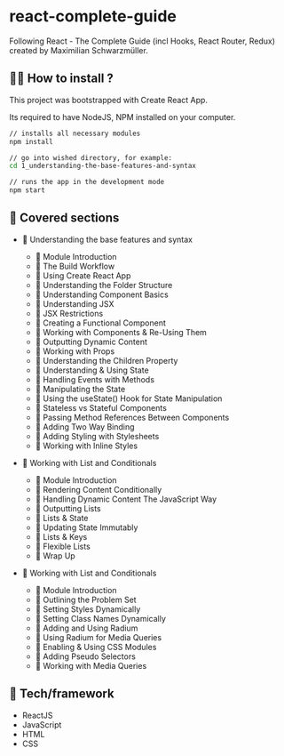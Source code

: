 # react-complete-guide

Following React - The Complete Guide (incl Hooks, React Router, Redux) created by Maximilian Schwarzmüller.

## :man_technologist: How to install ?

This project was bootstrapped with Create React App.

Its required to have NodeJS, NPM installed on your computer.
```sh
// installs all necessary modules
npm install
```
```sh
// go into wished directory, for example:
cd 1_understanding-the-base-features-and-syntax
```
```sh
// runs the app in the development mode
npm start
```

## 📌 Covered sections

* 📂 Understanding the base features and syntax
  * 📄 Module Introduction
  * 📄 The Build Workflow
  * 📄 Using Create React App
  * 📄 Understanding the Folder Structure
  * 📄 Understanding Component Basics
  * 📄 Understanding JSX
  * 📄 JSX Restrictions
  * 📄 Creating a Functional Component
  * 📄 Working with Components & Re-Using Them
  * 📄 Outputting Dynamic Content
  * 📄 Working with Props
  * 📄 Understanding the Children Property
  * 📄 Understanding & Using State
  * 📄 Handling Events with Methods
  * 📄 Manipulating the State
  * 📄 Using the useState() Hook for State Manipulation
  * 📄 Stateless vs Stateful Components
  * 📄 Passing Method References Between Components
  * 📄 Adding Two Way Binding
  * 📄 Adding Styling with Stylesheets
  * 📄 Working with Inline Styles

* 📂 Working with List and Conditionals
  * 📄 Module Introduction
  * 📄 Rendering Content Conditionally
  * 📄 Handling Dynamic Content The JavaScript Way
  * 📄 Outputting Lists
  * 📄 Lists & State
  * 📄 Updating State Immutably
  * 📄 Lists & Keys
  * 📄 Flexible Lists
  * 📄 Wrap Up

* 📂 Working with List and Conditionals
  * 📄 Module Introduction
  * 📄 Outlining the Problem Set
  * 📄 Setting Styles Dynamically
  * 📄 Setting Class Names Dynamically
  * 📄 Adding and Using Radium
  * 📄 Using Radium for Media Queries
  * 📄 Enabling & Using CSS Modules
  * 📄 Adding Pseudo Selectors
  * 📄 Working with Media Queries

## 🚀 Tech/framework 

* ReactJS
* JavaScript
* HTML
* CSS
